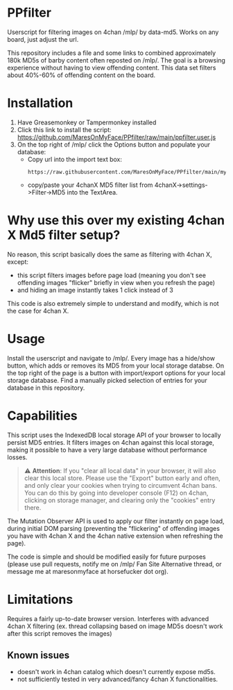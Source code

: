 # PPfilter
Userscript for filtering images on 4chan /mlp/ by data-md5. Works on any board, just adjust the url.

This repository includes a file and some links to combined approximately 180k MD5s of barby content often reposted on /mlp/. The goal is a browsing experience without having to view offending content. This data set filters about 40%-60% of offending content on the board.

# Installation

1. Have Greasemonkey or Tampermonkey installed
2. Click this link to install the script: https://github.com/MaresOnMyFace/PPfilter/raw/main/ppfilter.user.js
3. On the top right of /mlp/ click the Options button and populate your database:
    * Copy url into the import text box:
        ```
        https://raw.githubusercontent.com/MaresOnMyFace/PPfilter/main/mymd5s.json
        ```
    * copy/paste your 4chanX MD5 filter list from 4chanX->settings->Filter->MD5 into the TextArea. 

# Why use this over my existing 4chan X Md5 filter setup?

No reason, this script basically does the same as filtering with 4chan X, except:

* this script filters images before page load (meaning you don't see offending images "flicker" briefly in view when you refresh the page)
* and hiding an image instantly takes 1 click instead of 3

This code is also extremely simple to understand and modify, which is not the case for 4chan X.

# Usage

Install the userscript and navigate to /mlp/. Every image has a hide/show button, which adds or removes its MD5 from your local storage databse. On the top right of the page is a button with import/export options for your local storage database. Find a manually picked selection of entries for your database in this repository.

# Capabilities

This script uses the IndexedDB local storage API of your browser to locally persist MD5 entries. It filters images on 4chan against this local storage, making it possible to have a very large database without performance losses. 

> :warning: **Attention**: If you "clear all local data" in your browser, it will also clear this local store. Please use the "Export" button early and often, and only clear your cookies when trying to circumvent 4chan bans. You can do this by going into developer console (F12) on 4chan, clicking on storage manager, and clearing only the "cookies" entry there.

The Mutation Observer API is used to apply our filter instantly on page load, during initial DOM parsing (preventing the "flickering" of offending images you have with 4chan X and the 4chan native extension when refreshing the page). 

The code is simple and should be modified easily for future purposes (please use pull requests, notify me on /mlp/ Fan Site Alternative thread, or message me at maresonmyface at horsefucker dot org). 

# Limitations

Requires a fairly up-to-date browser version. 
Interferes with advanced 4chan X filtering (ex. thread collapsing based on image MD5s doesn't work after this script removes the images) 

## Known issues

* doesn't work in 4chan catalog which doesn't currently expose md5s.
* not sufficiently tested in very advanced/fancy 4chan X functionalities.
